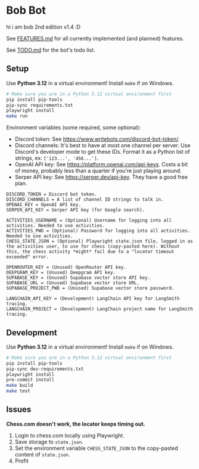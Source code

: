 # Bob Bot

<!-- index.rst content start -->

hi i am bob 2nd edition v1.4 :D

See [FEATURES.md](FEATURES.md) for all currently implemented (and planned) features.

See [TODO.md](TODO.md) for the bot's todo list.

## Setup

Use **Python 3.12** in a virtual environment! Install `make` if on Windows.

```sh
# Make sure you are in a Python 3.12 virtual environment first
pip install pip-tools
pip-sync requirements.txt
playwright install
make run
```

Environment variables (some required, some optional):

- Discord token: See https://www.writebots.com/discord-bot-token/.
- Discord channels: It's best to have at most one channel per server. Use Discord's developer mode to get these IDs. Format it as a Python list of strings, ex: `['123...', '456...']`.
- OpenAI API key: See https://platform.openai.com/api-keys. Costs a bit of money, probably less than a quarter if you're just playing around.
- Serper API key: See https://serper.dev/api-key. They have a good free plan.

```text
DISCORD_TOKEN = Discord bot token.
DISCORD_CHANNELS = A list of channel ID strings to talk in.
OPENAI_KEY = OpenAI API key.
SERPER_API_KEY = Serper API key (for Google search).

ACTIVITIES_USERNAME = (Optional) Username for logging into all activities. Needed to use activities.
ACTIVITIES_PWD = (Optional) Password for logging into all activities. Needed to use activities.
CHESS_STATE_JSON = (Optional) Playwright state.json file, logged in as the activities user, to use for chess (copy-pasted here). Without this, the chess activity *might* fail due to a "locator timeout exceeded" error.

OPENROUTER_KEY = (Unused) OpenRouter API key.
DEEPGRAM_KEY = (Unused) Deepgram API key.
SUPABASE_KEY = (Unused) Supabase vector store API key.
SUPABASE_URL = (Unused) Supabase vector store URL.
SUPABASE_PROJECT_PWD = (Unused) Supabase vector store password.

LANGCHAIN_API_KEY = (Development) LangChain API key for LangSmith tracing.
LANGCHAIN_PROJECT = (Development) LangChain project name for LangSmith tracing.
```

## Development

Use **Python 3.12** in a virtual environment! Install `make` if on Windows.

```sh
# Make sure you are in a Python 3.12 virtual environment first
pip install pip-tools
pip-sync dev-requirements.txt
playwright install
pre-commit install
make build
make test
```

## Issues

**Chess.com doesn't work, the locator keeps timing out.**

1. Login to chess.com locally using Playwright.
2. Save storage to `state.json`.
3. Set the environment variable `CHESS_STATE_JSON` to the copy-pasted content of `state.json`.
4. Profit
